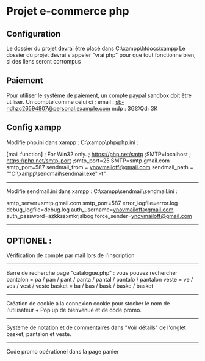 # Projet e-commerce php

## Configuration

Le dossier du projet devrai être placé dans C:\xampp\htdocs\xampp
Le dossier du projet devrai s'appeler "vrai php" pour que tout fonctionne bien, si des liens seront corrompus

## Paiement

Pour utiliser le système de paiement, un compte paypal sandbox doit être utiliser.
Un compte comme celui ci ; 
email : sb-ndhzc26594807@personal.example.com mdp : 3G@Qd+3K 

## Config xampp

Modifie php.ini dans xampp : C:\xampp\php\php.ini :

[mail function]
; For Win32 only.
; https://php.net/smtp
;SMTP=localhost
; https://php.net/smtp-port
;smtp_port=25
SMTP=smtp.gmail.com
smtp_port=587
sendmail_from = ynovmailoff@gmail.com
sendmail_path = "\"C:\xampp\sendmail\sendmail.exe\" -t"

----------------------------------------------------------------------

Modifie sendmail.ini dans xampp : C:\xampp\sendmail\sendmail.ini : 

smtp_server=smtp.gmail.com
smtp_port=587
error_logfile=error.log
debug_logfile=debug.log
auth_username=ynovmailoff@gmail.com
auth_password=azkkssxmkrjslbog
force_sender=ynovmailoff@gmail.com

----------------------------------------------------------------------

## OPTIONEL : 


Vérification de compte par mail lors de l'inscription 

-------------------------------------------------------------------------

Barre de recherche page "catalogue.php" : vous pouvez rechercher pantalon = pa / pan / pant / panta / pantal / pantalo / pantalon
                                                                 veste = ve / ves / vest / veste 
                                                                 basket = ba / bas / bask / baske / basket

-------------------------------------------------------------------------

Création de cookie a la connexion cookie pour stocker le nom de l'utilisateur + Pop up de bienvenue et de code promo.

-------------------------------------------------------------------------

Systeme de notation et de commentaires dans "Voir détails" de l'onglet basket, pantalon et veste.

-------------------------------------------------------------------------

Code promo opérationel dans la page panier 

                                        
